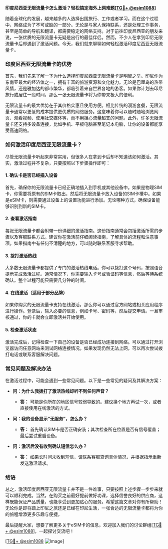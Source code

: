 **印度尼西亚无限流量卡怎么激活？轻松搞定海外上网难题[[TG💪+ @esim1088](https://t.me/s/esim1088)]**

随着全球化的发展，越来越多的人选择出国旅行、工作或者学习。而在这个过程中，网络成为了不可或缺的一部分。无论是与家人保持联系，还是处理工作事务，甚至是简单的导航和翻译，都需要稳定的网络支持。对于前往印度尼西亚的朋友来说，一张优质的无限流量卡无疑是出行的最佳伴侣。然而，不少人在拿到印尼无限流量卡后却遇到了激活问题。今天，我们就来聊聊如何轻松激活印度尼西亚无限流量卡。

### 印度尼西亚无限流量卡的优势

首先，我们先来了解一下为什么选择印度尼西亚无限流量卡是明智之举。印尼作为东南亚最大的经济体之一，拥有丰富的旅游资源和文化魅力。无论是巴厘岛的热带风情，还是雅加达的都市繁华，都吸引着来自世界各地的游客。如果你计划去印尼旅行或居住一段时间，那么一张无限流量卡将为你带来极大的便利。

无限流量卡的最大优势在于其价格实惠且使用方便。相比传统的漫游套餐，无限流量卡通常以更低的成本提供更优质的网络服务。这意味着你可以随时随地浏览网页、观看视频、使用社交媒体等，而不用担心流量超支的问题。此外，许多无限流量卡还支持多设备连接，比如手机、平板电脑甚至笔记本电脑，让你的设备都能享受高速网络。

### 如何激活印度尼西亚无限流量卡？

尽管无限流量卡听起来非常实用，但很多人在拿到卡后却不知道该如何激活。其实，激活过程并不复杂，只要按照以下步骤操作即可：

#### 1. 确认卡是否已经插入设备

首先，确保你的无限流量卡已经正确地插入到手机或其他设备中。如果是物理SIM卡，你需要将原有的SIM卡取出，然后将无限流量卡放入设备的SIM卡槽中。如果是eSIM卡，则需要通过设备上的设置功能进行添加。无论哪种方式，确保设备能够识别到新的SIM卡。

#### 2. 查看激活指南

每张无限流量卡都会附带一份详细的激活指南。这份指南通常会包括激活所需的步骤以及客服联系方式。建议你在激活前仔细阅读指南，了解具体的流程和注意事项。如果指南中有任何不清楚的地方，可以随时联系客服寻求帮助。

#### 3. 拨打激活热线

大多数无限流量卡都提供了专门的激活热线电话。你可以拨打这个号码，按照语音提示完成激活过程。通常情况下，你需要输入卡号或验证码等信息，然后等待系统确认。整个过程可能只需要几分钟的时间。

#### 4. 在线激活（适用于部分品牌）

如果你购买的无限流量卡支持在线激活，那么你可以通过官方网站或相关应用程序进行操作。登录后，输入必要的信息，例如卡号、密码等，然后提交申请。一旦审核通过，你的卡就会立即激活并开始使用。

#### 5. 检查激活状态

激活完成后，记得检查一下自己的设备是否已经成功连接到网络。可以通过打开浏览器访问任意网站来测试网络连接情况。如果发现仍然无法上网，可以再次尝试拨打电话或联系客服解决问题。

### 常见问题及解决办法

在激活过程中，可能会遇到一些常见问题。以下是一些常见的疑问及其解决方案：

- **问：为什么我拨打了激活热线却听不到任何声音？**
  - **答：** 可能是你所在的地区信号较弱导致的。建议换个地方再试一次，或者直接使用在线激活的方式。

- **问：我的设备显示“无服务”，怎么办？**
  - **答：** 首先确认SIM卡是否正确安装；其次检查所在位置是否有信号覆盖；最后尝试重启设备。

- **问：激活后没有收到确认短信怎么办？**
  - **答：** 如果长时间未收到短信，请联系客服查询具体情况，并根据指示重新发送激活请求。

### 结语

总之，激活印度尼西亚无限流量卡并不是一件难事，只要按照上述步骤一步步来就可以顺利完成。当然，在购买之前最好提前做好功课，选择信誉良好的供应商，这样既能保证产品质量，也能享受到更加贴心的服务。希望这篇文章对你有所帮助！无论你是即将踏上印尼之旅还是已经在印尼生活，一张合适的无限流量卡都将为你的旅程增添更多乐趣与便捷。

最后提醒大家，想要了解更多关于eSIM卡的信息，欢迎加入我们的讨论群组[[TG💪+ @esim1088](https://t.me/s/esim1088)]，一起探讨交流吧！

[[TG💪+ @esim1088](https://t.me/s/esim1088) ![Image](https://i.postimg.cc/4NQfJmqS/Snipaste-2025-05-13-00-14-12.png)]
